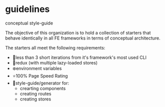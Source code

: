 # guidelines
conceptual style-guide

The objective of this organization is to hold a collection of starters that behave identically in all FE frameworks in terms of conceptual architecture.

The starters all meet the following requirements:

- 💆less than 3 short iterations from it's framework's most used CLI
- 💫redux (with multiple lazy-loaded stores)
- ❄️environment variables
- ⭐️100% Page Speed Rating
- 🦉style-guide/generator for:
  - crearting components
  - creating routes
  - creating stores
